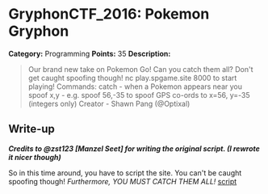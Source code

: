 # GryphonCTF_2016: Pokemon Gryphon

**Category:** Programming
**Points:** 35
**Description:**

>Our brand new take on Pokemon Go!
Can you catch them all? Don't get caught spoofing though!
nc play.spgame.site 8000 to start playing!
Commands:
catch - when a Pokemon appears near you
spoof x,y - e.g. spoof 56,-35 to spoof GPS co-ords to x=56, y=-35 (integers only)
Creator - Shawn Pang (@Optixal)

## Write-up
**_Credits to @zst123 [Manzel Seet] for writing the original script. (I rewrote it nicer though)_**

So in this time around, you have to script the site. You can't be caught spoofing though! *Furthermore, YOU MUST CATCH THEM ALL!*
[script](crack.py)
